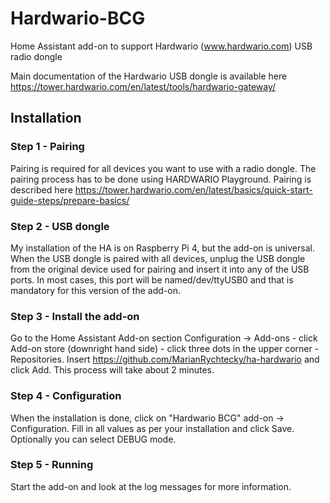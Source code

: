 # Hardwario-BCG
Home Assistant add-on to support Hardwario (www.hardwario.com) USB radio dongle

Main documentation of the Hardwario USB dongle is available here https://tower.hardwario.com/en/latest/tools/hardwario-gateway/

## Installation
### Step 1 - Pairing
 Pairing is required for all devices you want to use with a radio dongle. The pairing process has to be done using HARDWARIO Playground. Pairing is described here https://tower.hardwario.com/en/latest/basics/quick-start-guide-steps/prepare-basics/
 
### Step 2 - USB dongle
 My installation of the HA is on Raspberry Pi 4, but the add-on is universal. When the USB dongle is paired with all devices, unplug the USB dongle from the original device used for pairing and insert it into any of the USB ports. In most cases, this port will be named/dev/ttyUSB0 and that is mandatory for this version of the add-on.
 
### Step 3 - Install the add-on
 Go to the Home Assistant Add-on section Configuration -> Add-ons - click Add-on store (downright hand side) - click three dots in the upper corner - Repositories. Insert https://github.com/MarianRychtecky/ha-hardwario and click Add. This process will take about 2 minutes.

### Step 4 - Configuration
 When the installation is done, click on "Hardwario BCG" add-on -> Configuration. Fill in all values as per your installation and click Save. Optionally you can select DEBUG mode.

### Step 5 - Running
 Start the add-on and look at the log messages for more information.
